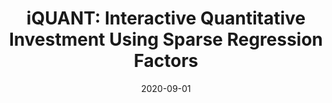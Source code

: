 ---
title: "iQUANT: Interactive Quantitative Investment Using Sparse Regression Factors"
collection: publications
permalink: /publication/2020-09-iquant
excerpt: ''
date: 2020-09-01
venue: 'EG/VGTC Conference on Visualization (EuroVis), 2021'
paperurl: 'files/2021_eurovis_iquant.pdf'
imgurl: 'iquant.png'
authors:
  - name: Xuanwu Yue
    link: https://xuanwu.info/
  - name: Qiao Gu
    link: 
  - name: Deyun Wang
    link: https://www.researchgate.net/scientific-contributions/Deyun-Wang-2166608947
  - name: Huamin Qu
    link: http://huamin.org/
  - name: Yong Wang
    link: http://yong-wang.org/
links:
  - name: paper
    link: files/2021_eurovis_iquant.pdf
---